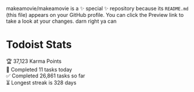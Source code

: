 makeamovie/makeamovie is a ✨ special ✨ repository because its `README.md` (this file) appears on your GitHub profile.
You can click the Preview link to take a look at your changes. darn right ya can

# Todoist Stats

<!-- TODO-IST:START -->
🏆  37,123 Karma Points           
🌸  Completed 11 tasks today           
✅  Completed 26,861 tasks so far           
⏳  Longest streak is 328 days
<!-- TODO-IST:END -->